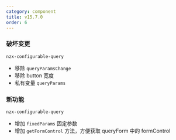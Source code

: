 ```yaml
---
category: component
title: v15.7.0
order: 6
---
```


### 破坏变更

`nzx-configurable-query`

- 移除 `queryParamsChange`
- 移除 button 宽度
- 私有变量 `queryParams`

### 新功能

`nzx-configurable-query`

- 增加 `fixedParams` 固定参数
- 增加 `getFormControl` 方法，方便获取 queryForm 中的 formControl
